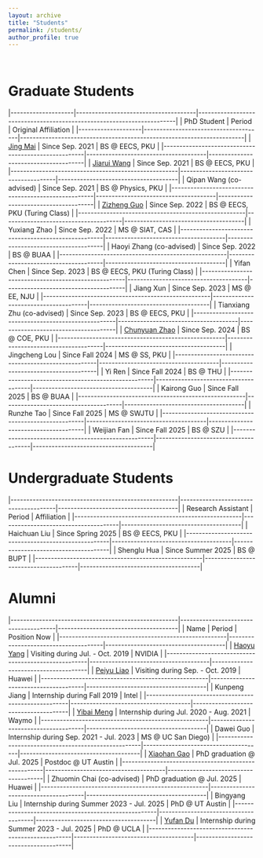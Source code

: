 ```yaml
---
layout: archive
title: "Students"
permalink: /students/
author_profile: true
---
```


<br>

Graduate Students
======

|--------------------|--------------------------------------|-----------------------------------------------------------------------|
| PhD Student        | Period                               | Original Affiliation                                                  |
|--------------------|--------------------------------------|-----------------------------------------------------------------------|
| [Jing Mai](https://magic3007.github.io/)            | Since Sep. 2021                      | BS @ EECS, PKU                       |
|-----------------------------------------------------|--------------------------------------|--------------------------------------|
| [Jiarui Wang](https://tomjerry213.github.io/)       | Since Sep. 2021                      | BS @ EECS, PKU                       |
|-----------------------------------------------------|--------------------------------------|--------------------------------------|
| Qipan Wang (co-advised)                             | Since Sep. 2021                      | BS @ Physics, PKU                    |
|-----------------------------------------------------|--------------------------------------|--------------------------------------|
| [Zizheng Guo](https://guozz.cn/)                    | Since Sep. 2022                      | BS @ EECS, PKU (Turing Class)        |
|-----------------------------------------------------|--------------------------------------|--------------------------------------|
| Yuxiang Zhao                                        | Since Sep. 2022                      | MS @ SIAT, CAS                       |
|-----------------------------------------------------|--------------------------------------|--------------------------------------|
| Haoyi Zhang (co-advised)                            | Since Sep. 2022                      | BS @ BUAA                            |
|-----------------------------------------------------|--------------------------------------|--------------------------------------|
| Yifan Chen                                          | Since Sep. 2023                      | BS @ EECS, PKU (Turing Class)        |
|-----------------------------------------------------|--------------------------------------|--------------------------------------|
| Jiang Xun                                           | Since Sep. 2023                      | MS @ EE, NJU                         |
|-----------------------------------------------------|--------------------------------------|--------------------------------------|
| Tianxiang Zhu (co-advised)                          | Since Sep. 2023                      | BS @ EECS, PKU                       |
|-----------------------------------------------------|--------------------------------------|--------------------------------------|
| [Chunyuan Zhao](https://chunyuanzhao.me/)           | Since Sep. 2024                      | BS @ COE, PKU                        |
|-----------------------------------------------------|--------------------------------------|--------------------------------------|
| Jingcheng Lou                                       | Since Fall 2024                      | MS @ SS, PKU                         |
|-----------------------------------------------------|--------------------------------------|--------------------------------------|
| Yi Ren                                              | Since Fall 2024                      | BS @ THU                             |
|-----------------------------------------------------|--------------------------------------|--------------------------------------|
| Kairong Guo                                         | Since Fall 2025                      | BS @ BUAA                            |
|-----------------------------------------------------|--------------------------------------|--------------------------------------|
| Runzhe Tao                                          | Since Fall 2025                      | MS @ SWJTU                           |
|-----------------------------------------------------|--------------------------------------|--------------------------------------|
| Weijian Fan                                         | Since Fall 2025                      | BS @ SZU                             |
|-----------------------------------------------------|--------------------------------------|--------------------------------------|

Undergraduate Students
======

|-----------------------------------------------------|--------------------------------------|--------------------------------------|
| Research Assistant                                  | Period                               | Affiliation                          |
|-----------------------------------------------------|--------------------------------------|--------------------------------------|
| Haichuan Liu                                        | Since Spring 2025                    | BS @ EECS, PKU                       |
|-----------------------------------------------------|--------------------------------------|--------------------------------------|
| Shenglu Hua                                         | Since Summer 2025                    | BS @ BUPT                            |
|-----------------------------------------------------|--------------------------------------|--------------------------------------|

Alumni
======

|-----------------------------------------------------|--------------------------------------|--------------------------------------|
| Name                                                | Period                               | Position Now                         |
|-----------------------------------------------------|--------------------------------------|--------------------------------------|
| [Haoyu Yang](https://phdyang007.github.io/)         | Visiting during Jul. - Oct. 2019     | NVIDIA                               |
|-----------------------------------------------------|--------------------------------------|--------------------------------------|
| [Peiyu Liao](https://enzoleo.github.io/)            | Visiting during Sep. - Oct. 2019     | Huawei                               |
|-----------------------------------------------------|--------------------------------------|--------------------------------------|
| Kunpeng Jiang                                       | Internship during Fall 2019          | Intel                                |
|-----------------------------------------------------|--------------------------------------|--------------------------------------|
| [Yibai Meng](https://www.mengyibai.com/)            | Internship during Jul. 2020 - Aug. 2021 | Waymo                             |
|-----------------------------------------------------|--------------------------------------|--------------------------------------|
| Dawei Guo                                           | Internship during Sep. 2021 - Jul. 2023 | MS @ UC San Diego)                |
|-----------------------------------------------------|--------------------------------------|--------------------------------------|
| [Xiaohan Gao](https://gaoxiaohan.com/)              | PhD graduation @ Jul. 2025           | Postdoc @ UT Austin                  |
|-----------------------------------------------------|--------------------------------------|--------------------------------------|
| Zhuomin Chai (co-advised)                           | PhD graduation @ Jul. 2025           | Huawei                               |
|-----------------------------------------------------|--------------------------------------|--------------------------------------|
| Bingyang Liu                                        | Internship during Summer 2023 - Jul. 2025 | PhD @ UT Austin                 |
|-----------------------------------------------------|--------------------------------------|--------------------------------------|
| [Yufan Du](https://yufandu.com/)                    | Internship during Summer 2023 - Jul. 2025 | PhD @ UCLA                      |
|-----------------------------------------------------|--------------------------------------|--------------------------------------|
